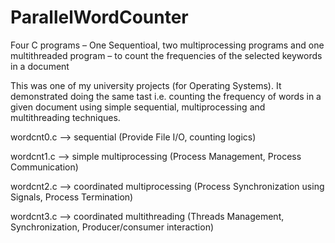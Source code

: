 # ParallelWordCounter
Four C programs – One Sequentioal, two  multiprocessing programs and one multithreaded program – to count the frequencies of the selected keywords in a document

This was one of my university projects (for Operating Systems). It demonstrated doing the same tast i.e. counting the frequency of words in a given document using simple sequential, multiprocessing and multithreading techniques.

wordcnt0.c --> sequential (Provide File I/O, counting logics)

wordcnt1.c --> simple multiprocessing (Process Management, Process Communication)

wordcnt2.c --> coordinated multiprocessing (Process Synchronization using Signals, Process Termination)

wordcnt3.c --> coordinated multithreading (Threads Management, Synchronization, Producer/consumer interaction)
